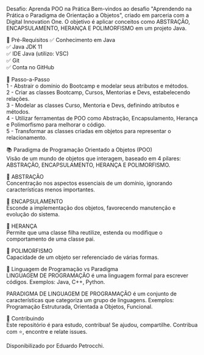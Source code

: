 Desafio: Aprenda POO na Prática
Bem-vindos ao desafio "Aprendendo na Prática o Paradigma de Orientação a Objetos", criado em parceria com a Digital Innovation One. O objetivo é aplicar conceitos como ABSTRAÇÃO, ENCAPSULAMENTO, HERANÇA E POLIMORFISMO em um projeto Java.

🛑 Pré-Requisitos
✅ Conhecimento em Java<br>
✅ Java JDK 11<br>
✅ IDE Java (utilizo: VSC)<br>
✅ Git<br>
✅ Conta no GitHub<br>

👣 Passo-a-Passo<br>
1 - Abstrair o domínio do Bootcamp e modelar seus atributos e métodos.<br>
2 - Criar as classes Bootcamp, Cursos, Mentorias e Devs, estabelecendo relações.<br>
3 - Modelar as classes Curso, Mentoria e Devs, definindo atributos e métodos.<br>
4 - Utilizar ferramentas de POO como Abstração, Encapsulamento, Herança e Polimorfismo para melhorar o código.<br>
5 - Transformar as classes criadas em objetos para representar o relacionamento.<br>

📚 Paradigma de Programação Orientado a Objetos (POO)<br>
Visão de um mundo de objetos que interagem, baseado em 4 pilares: ABSTRAÇÃO, ENCAPSULAMENTO, HERANÇA E POLIMORFISMO.

🔺 ABSTRAÇÃO<br>
Concentração nos aspectos essenciais de um domínio, ignorando características menos importantes.

🔺 ENCAPSULAMENTO<br>
Esconde a implementação dos objetos, favorecendo manutenção e evolução do sistema.

🔺 HERANÇA<br>
Permite que uma classe filha reutilize, estenda ou modifique o comportamento de uma classe pai.

🔺 POLIMORFISMO<br>
Capacidade de um objeto ser referenciado de várias formas.

🧮 Linguagem de Programação vs Paradigma<br>
LINGUAGEM DE PROGRAMAÇÃO é uma linguagem formal para escrever códigos. Exemplos: Java, C++, Python.

PARADIGMA DE LINGUAGEM DE PROGRAMAÇÃO é um conjunto de características que categoriza um grupo de linguagens. Exemplos: Programação Estruturada, Orientada a Objetos, Funcional.

🤝 Contribuindo<br>
Este repositório é para estudo, contribua! Se ajudou, compartilhe. Contribua com ⭐️, encontre e relate issues.

Disponibilizado por Eduardo Petrocchi.
